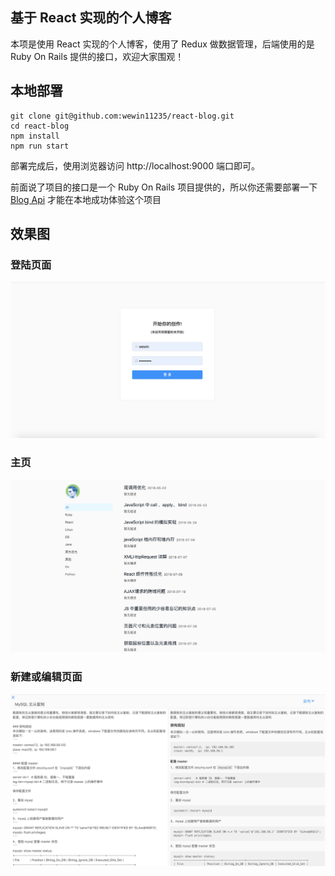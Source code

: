 ## 基于 React 实现的个人博客

本项是使用 React 实现的个人博客，使用了 Redux 做数据管理，后端使用的是 Ruby On Rails 提供的接口，欢迎大家围观！

## 本地部署
```
git clone git@github.com:wewin11235/react-blog.git
cd react-blog
npm install
npm run start
```
部署完成后，使用浏览器访问 http://localhost:9000 端口即可。

前面说了项目的接口是一个 Ruby On Rails 项目提供的，所以你还需要部署一下 [Blog Api](https://github.com/wewin11235/myblogapi) 才能在本地成功体验这个项目

## 效果图
### 登陆页面
![sign in](https://github.com/ItsWewin/images/raw/master/blog/blog-sign-in.png)

### 主页
![index](https://github.com/ItsWewin/images/raw/master/blog/blog-index.png)

### 新建或编辑页面
![new-or-edit](https://raw.githubusercontent.com/ItsWewin/images/master/blog/blog-edit.png)
